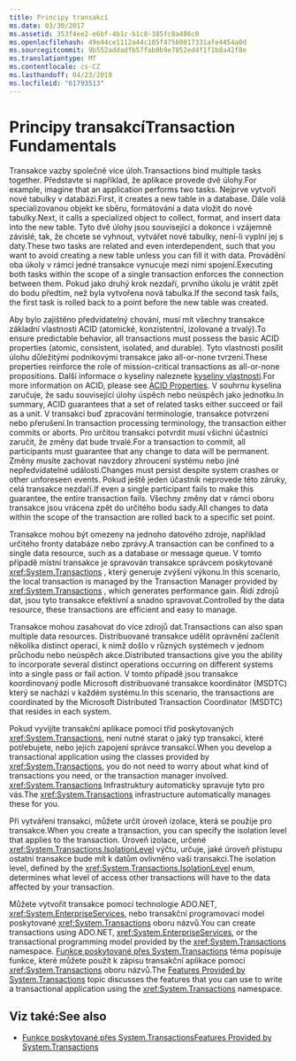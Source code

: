 ```yaml
---
title: Principy transakcí
ms.date: 03/30/2017
ms.assetid: 353f4ee2-e6bf-4b1c-b1c8-385fc8a486c0
ms.openlocfilehash: 49e44ce1112a44c105f47560017331afe4454a0d
ms.sourcegitcommit: 9b552addadfb57fab0b9e7852ed4f1f1b8a42f8e
ms.translationtype: MT
ms.contentlocale: cs-CZ
ms.lasthandoff: 04/23/2019
ms.locfileid: "61793513"
---
```

# <a name="transaction-fundamentals"></a><span data-ttu-id="12e0a-102">Principy transakcí</span><span class="sxs-lookup"><span data-stu-id="12e0a-102">Transaction Fundamentals</span></span>
<span data-ttu-id="12e0a-103">Transakce vazby společně více úloh.</span><span class="sxs-lookup"><span data-stu-id="12e0a-103">Transactions bind multiple tasks together.</span></span> <span data-ttu-id="12e0a-104">Představte si například, že aplikace provede dvě úlohy.</span><span class="sxs-lookup"><span data-stu-id="12e0a-104">For example, imagine that an application performs two tasks.</span></span> <span data-ttu-id="12e0a-105">Nejprve vytvoří nové tabulky v databázi.</span><span class="sxs-lookup"><span data-stu-id="12e0a-105">First, it creates a new table in a database.</span></span> <span data-ttu-id="12e0a-106">Dále volá specializovanou objekt ke sběru, formátování a data vložit do nové tabulky.</span><span class="sxs-lookup"><span data-stu-id="12e0a-106">Next, it calls a specialized object to collect, format, and insert data into the new table.</span></span> <span data-ttu-id="12e0a-107">Tyto dvě úlohy jsou související a dokonce i vzájemně závislé, tak, že chcete se vyhnout, vytvářet nové tabulky, není-li vyplní jej s daty.</span><span class="sxs-lookup"><span data-stu-id="12e0a-107">These two tasks are related and even interdependent, such that you want to avoid creating a new table unless you can fill it with data.</span></span> <span data-ttu-id="12e0a-108">Provádění oba úkoly v rámci jedné transakce vynucuje mezi nimi spojení.</span><span class="sxs-lookup"><span data-stu-id="12e0a-108">Executing both tasks within the scope of a single transaction enforces the connection between them.</span></span> <span data-ttu-id="12e0a-109">Pokud jako druhý krok nezdaří, prvního úkolu je vrátit zpět do bodu předtím, než byla vytvořena nová tabulka.</span><span class="sxs-lookup"><span data-stu-id="12e0a-109">If the second task fails, the first task is rolled back to a point before the new table was created.</span></span>  
  
 <span data-ttu-id="12e0a-110">Aby bylo zajištěno předvídatelný chování, musí mít všechny transakce základní vlastnosti ACID (atomické, konzistentní, izolované a trvalý).</span><span class="sxs-lookup"><span data-stu-id="12e0a-110">To ensure predictable behavior, all transactions must possess the basic ACID properties (atomic, consistent, isolated, and durable).</span></span> <span data-ttu-id="12e0a-111">Tyto vlastnosti posílit úlohu důležitými podnikovými transakce jako all-or-none tvrzení.</span><span class="sxs-lookup"><span data-stu-id="12e0a-111">These properties reinforce the role of mission-critical transactions as all-or-none propositions.</span></span> <span data-ttu-id="12e0a-112">Další informace o kyseliny naleznete [kyseliny vlastnosti](https://go.microsoft.com/fwlink/?LinkId=98791).</span><span class="sxs-lookup"><span data-stu-id="12e0a-112">For more information on ACID, please see [ACID Properties](https://go.microsoft.com/fwlink/?LinkId=98791).</span></span> <span data-ttu-id="12e0a-113">V souhrnu kyselina zaručuje, že sadu související úlohy úspěch nebo neúspěch jako jednotku.</span><span class="sxs-lookup"><span data-stu-id="12e0a-113">In summary, ACID guarantees that a set of related tasks either succeed or fail as a unit.</span></span> <span data-ttu-id="12e0a-114">V transakci buď zpracování terminologie, transakce potvrzení nebo přerušení.</span><span class="sxs-lookup"><span data-stu-id="12e0a-114">In transaction processing terminology, the transaction either commits or aborts.</span></span> <span data-ttu-id="12e0a-115">Pro určitou transakci potvrdit musí všichni účastníci zaručit, že změny dat bude trvalé.</span><span class="sxs-lookup"><span data-stu-id="12e0a-115">For a transaction to commit, all participants must guarantee that any change to data will be permanent.</span></span> <span data-ttu-id="12e0a-116">Změny musíte zachovat navzdory zhroucení systému nebo jiné nepředvídatelné události.</span><span class="sxs-lookup"><span data-stu-id="12e0a-116">Changes must persist despite system crashes or other unforeseen events.</span></span> <span data-ttu-id="12e0a-117">Pokud ještě jeden účastník neprovede této záruky, celá transakce nezdaří.</span><span class="sxs-lookup"><span data-stu-id="12e0a-117">If even a single participant fails to make this guarantee, the entire transaction fails.</span></span> <span data-ttu-id="12e0a-118">Všechny změny dat v rámci oboru transakce jsou vrácena zpět do určitého bodu sady.</span><span class="sxs-lookup"><span data-stu-id="12e0a-118">All changes to data within the scope of the transaction are rolled back to a specific set point.</span></span>  
  
 <span data-ttu-id="12e0a-119">Transakce mohou být omezeny na jednoho datového zdroje, například určitého fronty databáze nebo zprávy.</span><span class="sxs-lookup"><span data-stu-id="12e0a-119">A transaction can be confined to a single data resource, such as a database or message queue.</span></span> <span data-ttu-id="12e0a-120">V tomto případě místní transakce je spravován transakce správcem poskytované <xref:System.Transactions> , který generuje zvýšení výkonu.</span><span class="sxs-lookup"><span data-stu-id="12e0a-120">In this scenario, the local transaction is managed by the Transaction Manager provided by <xref:System.Transactions> , which generates performance gain.</span></span> <span data-ttu-id="12e0a-121">Řídí zdrojů dat, jsou tyto transakce efektivní a snadno spravovat.</span><span class="sxs-lookup"><span data-stu-id="12e0a-121">Controlled by the data resource, these transactions are efficient and easy to manage.</span></span>  
  
 <span data-ttu-id="12e0a-122">Transakce mohou zasahovat do více zdrojů dat.</span><span class="sxs-lookup"><span data-stu-id="12e0a-122">Transactions can also span multiple data resources.</span></span> <span data-ttu-id="12e0a-123">Distribuované transakce udělit oprávnění začlenit několika distinct operací, k nimž došlo v různých systémech v jednom průchodu nebo neúspěch akce.</span><span class="sxs-lookup"><span data-stu-id="12e0a-123">Distributed transactions give you the ability to incorporate several distinct operations occurring on different systems into a single pass or fail action.</span></span> <span data-ttu-id="12e0a-124">V tomto případě jsou transakce koordinovaný podle Microsoft distribuované transakce koordinátor (MSDTC) který se nachází v každém systému.</span><span class="sxs-lookup"><span data-stu-id="12e0a-124">In this scenario, the transactions are coordinated by the Microsoft Distributed Transaction Coordinator (MSDTC) that resides in each system.</span></span>  
  
 <span data-ttu-id="12e0a-125">Pokud vyvíjíte transakční aplikace pomocí tříd poskytovaných <xref:System.Transactions>, není nutné starat o jaký typ transakcí, které potřebujete, nebo jejich zapojení správce transakcí.</span><span class="sxs-lookup"><span data-stu-id="12e0a-125">When you develop a transactional application using the classes provided by <xref:System.Transactions>, you do not need to worry about what kind of transactions you need, or the transaction manager involved.</span></span> <span data-ttu-id="12e0a-126"><xref:System.Transactions> Infrastruktury automaticky spravuje tyto pro vás.</span><span class="sxs-lookup"><span data-stu-id="12e0a-126">The <xref:System.Transactions> infrastructure automatically manages these for you.</span></span>  
  
 <span data-ttu-id="12e0a-127">Při vytváření transakcí, můžete určit úroveň izolace, která se použije pro transakce.</span><span class="sxs-lookup"><span data-stu-id="12e0a-127">When you create a transaction, you can specify the isolation level that applies to the transaction.</span></span> <span data-ttu-id="12e0a-128">Úroveň izolace, určené <xref:System.Transactions.IsolationLevel> výčtu, určuje, jaké úroveň přístupu ostatní transakce bude mít k datům ovlivněno vaši transakci.</span><span class="sxs-lookup"><span data-stu-id="12e0a-128">The isolation level, defined by the <xref:System.Transactions.IsolationLevel> enum, determines what level of access other transactions will have to the data affected by your transaction.</span></span>  
  
 <span data-ttu-id="12e0a-129">Můžete vytvořit transakce pomocí technologie ADO.NET, <xref:System.EnterpriseServices>, nebo transakční programovací model poskytované <xref:System.Transactions> oboru názvů.</span><span class="sxs-lookup"><span data-stu-id="12e0a-129">You can create transactions using ADO.NET, <xref:System.EnterpriseServices>, or the transactional programming model provided by the <xref:System.Transactions> namespace.</span></span> <span data-ttu-id="12e0a-130">[Funkce poskytované přes System.Transactions](../../../../docs/framework/data/transactions/features-provided-by-system-transactions.md) téma popisuje funkce, které můžete použít k zápisu transakční aplikace pomocí <xref:System.Transactions> oboru názvů.</span><span class="sxs-lookup"><span data-stu-id="12e0a-130">The [Features Provided by System.Transactions](../../../../docs/framework/data/transactions/features-provided-by-system-transactions.md) topic discusses the features that you can use to write a transactional application using the <xref:System.Transactions> namespace.</span></span>  
  
## <a name="see-also"></a><span data-ttu-id="12e0a-131">Viz také:</span><span class="sxs-lookup"><span data-stu-id="12e0a-131">See also</span></span>

- [<span data-ttu-id="12e0a-132">Funkce poskytované přes System.Transactions</span><span class="sxs-lookup"><span data-stu-id="12e0a-132">Features Provided by System.Transactions</span></span>](../../../../docs/framework/data/transactions/features-provided-by-system-transactions.md)

